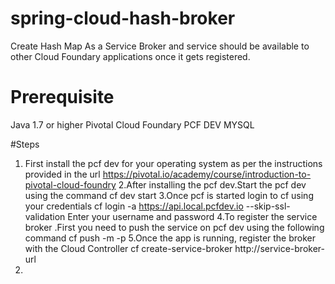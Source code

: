 # spring-cloud-hash-broker

Create Hash Map As a Service Broker and service should be available to other Cloud Foundary applications once it gets registered.

# Prerequisite
Java 1.7 or higher
Pivotal Cloud Foundary PCF DEV
MYSQL 


#Steps
1. First install the pcf dev for your operating system as per the instructions provided in the url 
https://pivotal.io/academy/course/introduction-to-pivotal-cloud-foundry
2.After installing the pcf dev.Start the pcf dev using the command
cf dev start
3.Once pcf is started login to cf using your credentials
cf login -a https://api.local.pcfdev.io --skip-ssl-validation
Enter your username and password
4.To register the service broker .First you need to push the service on pcf dev using the following command
cf push <name-of-service> -m <memory-required> -p <path to your service jar>
5.Once the app is running, register the broker with the Cloud Controller
cf create-service-broker <service-name> <username> <password> http://service-broker-url
6.
